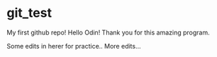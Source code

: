 # git_test

My first github repo!
Hello Odin! Thank you for this amazing program.

Some edits in herer for practice..
More edits...
